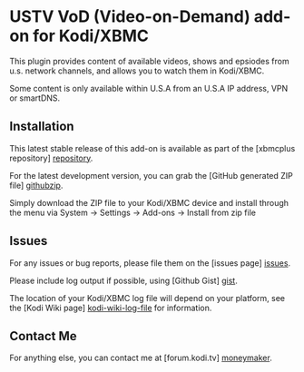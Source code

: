 USTV VoD (Video-on-Demand) add-on for Kodi/XBMC
===============================================

This plugin provides content of available videos, shows and epsiodes from u.s. network channels, 
and allows you to watch them in Kodi/XBMC.

Some content is only available within U.S.A from an U.S.A IP address, VPN or smartDNS.

Installation
------------
This latest stable release of this add-on is available as part of the 
[xbmcplus repository] [repository].

For the latest development version, 
you can grab the [GitHub generated ZIP file] [githubzip].

Simply download the ZIP file to your Kodi/XBMC device and install through the menu
via System -> Settings -> Add-ons -> Install from zip file

Issues
------
For any issues or bug reports, please file them on the [issues page] [issues].

Please include log output if possible, using [Github Gist] [gist].

The location of your Kodi/XBMC log file will depend on your platform, 
see the [Kodi Wiki page] [kodi-wiki-log-file] for information.

Contact Me
----------
For anything else, you can contact me at [forum.kodi.tv] [moneymaker].

[repository]: https://github.com/moneymaker365/repository.xbmcplus.xbmc-plugins/releases
[githubzip]: https://github.com/moneymaker365/plugin.video.ustvvod/archive/master.zip
[issues]: https://github.com/moneymaker365/plugin.video.ustvvod/issues
[gist]: https://gist.github.com
[moneymaker]: http://forum.kodi.tv/member.php?action=profile&uid=116826
[kodi-wiki-log-file]: http://wiki.kodi.tv/index.php?title=Log_file/Advanced#Log_files
